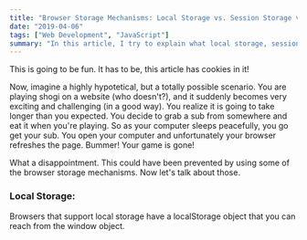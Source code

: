 ```yaml
---
title: "Browser Storage Mechanisms: Local Storage vs. Session Storage vs. Cookies"
date: "2019-04-06"
tags: ["Web Development", "JavaScript"]
summary: "In this article, I try to explain what local storage, session storage and cookies are, and how to use them."
---
```


This is going to be fun. It has to be, this article has cookies in it!

Now, imagine a highly hypotetical, but a totally possible scenario. You are playing shogi on a website (who doesn't?), and it suddenly becomes very exciting and challenging (in a good way). You realize it is going to take longer than you expected. You decide to grab a sub from somewhere and eat it when you're playing. So as your computer sleeps peacefully, you go get your sub. You open your computer and unfortunately your browser refreshes the page. Bummer! Your game is gone!

What a disappointment. This could have been prevented by using some of the browser storage mechanisms. Now let's talk about those.

### Local Storage:

Browsers that support local storage have a localStorage object that you can reach from the window object.
